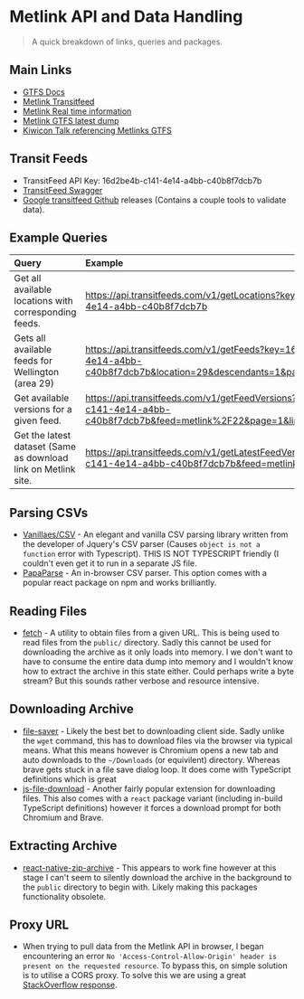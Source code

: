 # Metlink API and Data Handling

> A quick breakdown of links, queries and packages.

## Main Links

- [GTFS Docs](https://developers.google.com/transit/gtfs/)
- [Metlink Transitfeed](http://transitfeeds.com/p/metlink/22)
- [Metlink Real time information](https://www.metlink.org.nz/getting-around/real-time-information/)
- [Metlink GTFS latest dump](https://www.metlink.org.nz/assets/Google_Transit/google-transit.zip)
- [Kiwicon Talk referencing Metlinks GTFS](https://www.youtube.com/watch?v=Ier5BF952Y8)

## Transit Feeds

- TransitFeed API Key: 16d2be4b-c141-4e14-a4bb-c40b8f7dcb7b
- [TransitFeed Swagger](https://openmobilitydata.org/api/swagger/#!/default/getLatestFeedVersion)
- [Google transitfeed Github](https://github.com/google/transitfeed)
  releases (Contains a couple tools to validate data).

## Example Queries

| Query                                                          | Example                                                                                                                                 |
|:---------------------------------------------------------------|:----------------------------------------------------------------------------------------------------------------------------------------|
| Get all available locations with corresponding feeds.          | https://api.transitfeeds.com/v1/getLocations?key=16d2be4b-c141-4e14-a4bb-c40b8f7dcb7b                                                   |
| Gets all available feeds for Wellington (area 29)              | https://api.transitfeeds.com/v1/getFeeds?key=16d2be4b-c141-4e14-a4bb-c40b8f7dcb7b&location=29&descendants=1&page=1&limit=10             |
| Get available versions for a given feed.                       | https://api.transitfeeds.com/v1/getFeedVersions?key=16d2be4b-c141-4e14-a4bb-c40b8f7dcb7b&feed=metlink%2F22&page=1&limit=10&err=1&warn=1 |
| Get the latest dataset (Same as download link on Metlink site. | https://api.transitfeeds.com/v1/getLatestFeedVersion?key=16d2be4b-c141-4e14-a4bb-c40b8f7dcb7b&feed=metlink%2F22                         |

## Parsing CSVs

- [Vanillaes/CSV](https://github.com/vanillaes/csv) - An elegant and
  vanilla CSV parsing library written from the developer of Jquery's CSV
  parser (Causes `object is not a function` error with Typescript). THIS
  IS NOT TYPESCRIPT friendly (I couldn't even get it to run in a
  separate JS file.
- [PapaParse](https://www.papaparse.com/) - An in-browser CSV parser.
  This option comes with a popular react package on npm and works
  brilliantly.

## Reading Files

- [fetch](https://www.npmjs.com/package/fetch) - A utility to obtain
  files from a given URL. This is being used to read files from the
  `public/` directory. Sadly this cannot be used for downloading the
  archive as it only loads into memory. I we don't want to have to
  consume the entire data dump into memory and I wouldn't know how to
  extract the archive in this state either. Could perhaps write a byte
  stream? But this sounds rather verbose and resource intensive.


## Downloading Archive

- [file-saver](https://www.npmjs.com/package/file-saver) - Likely the
  best bet to downloading client side. Sadly unlike the `wget` command,
  this has to download files via the browser via typical means. What
  this means however is Chromium opens a new tab and auto downloads to
  the `~/Downloads` (or equivilent) directory. Whereas brave gets stuck
  in a file save dialog loop. It does come with TypeScript definitions
  which is great
- [js-file-download](https://github.com/kennethjiang/js-file-download) -
  Another fairly popular extension for downloading files. This also
  comes with a `react` package variant (including in-build TypeScript
  definitions) however it forces a download prompt for both Chromium and
  Brave.

## Extracting Archive

- [react-native-zip-archive](https://github.com/mockingbot/react-native-zip-archive)
  \- This appears to work fine however at this stage I can't seem to
  silently download the archive in the background to the `public`
  directory to begin with. Likely making this packages functionality
  obsolete.

## Proxy URL

- When trying to pull data from the Metlink API in browser, I began
  encountering an error `No 'Access-Control-Allow-Origin' header is
  present on the requested resource`. To bypass this, on simple solution
  is to utilise a CORS proxy. To solve this we are using a great
  [StackOverflow response](https://stackoverflow.com/a/43881141).

